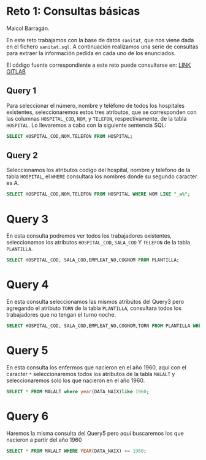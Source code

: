 # Reto 1: Consultas básicas

Maicol Barragán.

En este reto trabajamos con la base de datos `sanitat`, que nos viene dada en el fichero `sanitat.sql`. A continuación realizamos una serie de consultas para extraer la información pedida en cada uno de los enunciados.

El código fuente correspondiente a este reto puede consultarse en: [LINK GITLAB](https://gitlab.com/solblaze03/base-de-datos/-/tree/main/act_consultas?ref_type=heads)

## Query 1
Para seleccionar el número, nombre y teléfono de todos los hospitales existentes, seleccionaremos estos tres atributos, que se corresponden con las columnas `HOSPITAL_COD`, `NOM`, y `TELEFON`, respectivamente, de la tabla `HOSPITAL`. Lo llevaremos a cabo con la siguiente sentencia SQL:

```sql
SELECT HOSPITAL_COD,NOM,TELEFON FROM HOSPITAL; 
```


## Query 2
Seleccionamos los atributos codigo del hospital, nombre y telefono de la tabla `HOSPITAL`, el `WHERE` consultara los nombres donde su segundo caracter es A. 

```sql
SELECT HOSPITAL_COD,NOM,TELEFON FROM HOSPITAL WHERE NOM LIKE "_a%";  
```
# Query 3

En esta consulta podremos ver todos los trabajadores existentes, seleccionamos los atributos `HOSPITAL_COD`, `SALA_COD` Y `TELEFON` de la tabla `PLANTILLA`.
```sql 
SELECT HOSPITAL_COD, SALA_COD,EMPLEAT_NO,COGNOM FROM PLANTILLA;
```
# Query 4

En esta consulta seleccionamos las mismos atributos del Query3 pero agregando el atributo `TORN` de la tabla `PLANTILLA`, consultara todos los trabajadores que no tengan el turno noche. 

```sql
SELECT HOSPITAL_COD, SALA_COD,EMPLEAT_NO,COGNOM,TORN FROM PLANTILLA WHERE UPPER(TORN) <> "N";
```

# Query 5

En esta consulta los enfermos que nacieron en el año 1960, aqui con el caracter `*` seleccionaremos todos los atributos de la tabla `MALALT` y seleccionaremos solo los que nacieron en el año 1960.
```sql
SELECT * FROM MALALT where year(DATA_NAIX)like 1960;
```

# Query 6
Haremos la misma consulta del Query5 pero  aqui buscaremos los que nacieron a partir del año 1960
```sql
SELECT * FROM MALALT WHERE YEAR(DATA_NAIX) >= 1960;
```
